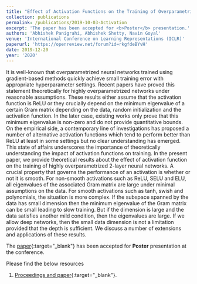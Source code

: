 ```yaml
---
title: "Effect of Activation Functions on the Training of Overparametrized Neural Nets"
collection: publications
permalink: /publications/2019-10-03-Activation
excerpt: 'The paper has been accepted for <b>Poster</b> presentation.'
authors: 'Abhishek Panigrahi, Abhishek Shetty, Navin Goyal'
venue: 'International Conference on Learning Representations (ICLR)'
paperurl: 'https://openreview.net/forum?id=rkgfdeBYvH'
date: 2019-12-20
year: '2020'
---
```


It is well-known that overparametrized neural networks trained using gradient-based methods quickly achieve small training error with appropriate hyperparameter settings. Recent papers have proved this statement theoretically for highly overparametrized networks under reasonable assumptions. These results either assume that the activation function is ReLU or they crucially depend on the minimum eigenvalue of a certain Gram matrix depending on the data, random initialization and the activation function. In the later case, existing works only prove that this minimum eigenvalue is non-zero and do not provide quantitative bounds. On the empirical side, a contemporary line of investigations has proposed a number of alternative activation functions which tend to perform better than ReLU at least in some settings but no clear understanding has emerged. This state of affairs underscores the importance of theoretically understanding the impact of activation functions on training. In the present paper, we provide theoretical results about the effect of activation function on the training of highly overparametrized 2-layer neural networks. A crucial property that governs the performance of an activation is whether or not it is smooth. For non-smooth activations such as ReLU, SELU and ELU, all eigenvalues of the associated Gram matrix are large under minimal assumptions on the data. For smooth activations such as tanh, swish and polynomials, the situation is more complex. If the subspace spanned by the data has small dimension then the minimum eigenvalue of the Gram matrix can be small leading to slow training. But if the dimension is large and the data satisfies another mild condition, then the eigenvalues are large. If we allow deep networks, then the small data dimension is not a limitation provided that the depth is sufficient. We discuss a number of extensions and applications of these results. 

The [paper](https://openreview.net/forum?id=rkgfdeBYvH){:target="_blank"} has been accepted for **Poster** presentation at the conference. 

Please find the below resources
1. [Proceedings and paper](https://openreview.net/forum?id=rkgfdeBYvH){:target="_blank"}.
